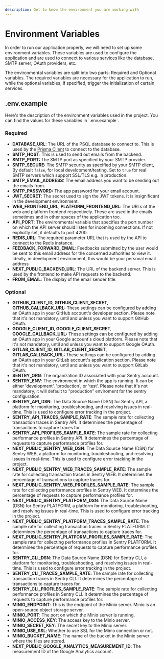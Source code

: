 ```yaml
---
description: Get to know the environment you are working with
---
```


# Environment Variables

In order to run our application properly, we will need to set up some environment variables. These variables are used to configure the application and are used to connect to various services like the database, SMTP server, OAuth providers, etc.

The environmental variables are split into two parts: Required and Optional variables. The required variables are necessary for the application to run, while the optional variables, if specified, trigger the initialization of certain services.

## .env.example

Here's the description of the environment variables used in the project. You can find the values for these variables in \`.env.example\`.

### Required

- **DATABASE_URL**: The URL of the PSQL database to connect to. This is used by the [Prisma Client](https://www.prisma.io/docs/orm/prisma-client) to connect to the database.
- **SMTP_HOST**: This is used to send out emails from the backend.&#x20;
- **SMTP_PORT:** The SMTP port as specified by your SMTP provider.
- **SMTP_SECURE:** The SMTP security as specified by your SMTP client, By default `false`, for local development/testing. Set to `true` for real SMTP servers which support SSL/TLS e.g. in production.
- **SMTP_EMAIL_ADDRESS:** The email address you want to be sending out the emails from.
- **SMTP_PASSWORD:** The app password for your email account. &#x20;
- **JWT_SECRET**: The secret used to sign the JWT tokens. It is insignificant in the development environment.
- **WEB_FRONTEND_URL, PLATFORM_FRONTEND_URL**: The URLs of the web and platform frontend respectively. These are used in the emails sometimes and in other spaces of the application too.
- **API_PORT**: The environmental variable that specifies the port number on which the API server should listen for incoming connections. If not explicitly set, it defaults to port 4200.
- **REDIS_URL**: The required parameter URL that is used by the API to connect to the Redis instance.
- **FEEDBACK_FORWARD_EMAIL**: Feedbacks submitted by the user would be sent to this email address for the concerned authorities to view it. Ideally, in development environment, this would be your personal email address
- **NEXT_PUBLIC_BACKEND_URL**: The URL of the backend server. This is used by the frontend to make API requests to the backend.
- **FROM_EMAIL**: The display of the email sender title.

### Optional

- **GITHUB_CLIENT_ID, GITHUB_CLIENT_SECRET, GITHUB_CALLBACK_URL:** These settings can be configured by adding an OAuth app in your GitHub account's developer section. Please note that it's not mandatory, until and unless you want to support GitHub OAuth.
- **GOOGLE_CLIENT_ID, GOOGLE_CLIENT_SECRET, GOOGLE_CALLBACK_URL:** These settings can be configured by adding an OAuth app in your Google account's cloud platform. Please note that it's not mandatory, until and unless you want to support Google OAuth.
- **GITLAB_CLIENT_ID, GITLAB_CLIENT_SECRET, GITLAB_CALLBACK_URL:** These settings can be configured by adding an OAuth app in your GitLab account's application section. Please note that it's not mandatory, until and unless you want to support GitLab OAuth.
- **SENTRY_ORG**: The organization ID associated with your Sentry account.
- **SENTRY_ENV**: The environment in which the app is running. It can be either 'development', 'production', or 'test'. Please note that it's not mandatory, it will default to "production" enviroment for the sentry configuration.
- **SENTRY_API_DSN**: The Data Source Name (DSN) for Sentry API, a platform for monitoring, troubleshooting, and resolving issues in real-time. This is used to configure error tracking in the project.
- **SENTRY_API_TRACES_SAMPLE_RATE**: The sample rate for collecting transaction traces in Sentry API. It determines the percentage of transactions to capture traces for.
- **SENTRY_API_PROFILES_SAMPLE_RATE**: The sample rate for collecting performance profiles in Sentry API. It determines the percentage of requests to capture performance profiles for.
- **NEXT_PUBLIC_SENTRY_WEB_DSN**: The Data Source Name (DSN) for Sentry WEB, a platform for monitoring, troubleshooting, and resolving issues in real-time. This is used to configure error tracking in the project.
- **NEXT_PUBLIC_SENTRY_WEB_TRACES_SAMPLE_RATE**: The sample rate for collecting transaction traces in Sentry WEB. It determines the percentage of transactions to capture traces for.
- **NEXT_PUBLIC_SENTRY_WEB_PROFILES_SAMPLE_RATE**: The sample rate for collecting performance profiles in Sentry WEB. It determines the percentage of requests to capture performance profiles for.
- **NEXT_PUBLIC_SENTRY_PLATFORM_DSN**: The Data Source Name (DSN) for Sentry PLATFORM, a platform for monitoring, troubleshooting, and resolving issues in real-time. This is used to configure error tracking in the project.
- **NEXT_PUBLIC_SENTRY_PLATFORM_TRACES_SAMPLE_RATE**: The sample rate for collecting transaction traces in Sentry PLATFORM. It determines the percentage of transactions to capture traces for.
- **NEXT_PUBLIC_SENTRY_PLATFORM_PROFILES_SAMPLE_RATE**: The sample rate for collecting performance profiles in Sentry PLATFORM. It determines the percentage of requests to capture performance profiles for.
- **SENTRY_CLI_DSN**: The Data Source Name (DSN) for Sentry CLI, a platform for monitoring, troubleshooting, and resolving issues in real-time. This is used to configure error tracking in the project.
- **SENTRY_CLI_TRACES_SAMPLE_RATE**: The sample rate for collecting transaction traces in Sentry CLI. It determines the percentage of transactions to capture traces for.
- **SENTRY_CLI_PROFILES_SAMPLE_RATE**: The sample rate for collecting performance profiles in Sentry CLI. It determines the percentage of requests to capture performance profiles for.
- **MINIO_ENDPOINT**: This is the endpoint of the Minio server. Minio is an open-source object storage server.
- **MINIO_PORT**: The port on which the Minio server is running.
- **MINIO_ACCESS_KEY**: The access key to the Minio server.
- **MINIO_SECRET_KEY**: The secret key to the Minio server.
- **MINIO_USE_SSL**: Whether to use SSL for the Minio connection or not.
- **MINIO_BUCKET_NAME**: The name of the bucket in the Minio server where the files are stored.
- **NEXT_PUBLIC_GOOGLE_ANALYTICS_MEASUREMENT_ID**: The measurement ID of the Google Analytics account.
